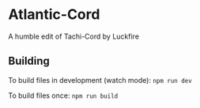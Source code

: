 <!-- [!banner]({LINK}) -->

# Atlantic-Cord
A humble edit of Tachi-Cord by Luckfire

## Building
To build files in development (watch mode):
```npm run dev```

To build files once:
```npm run build```